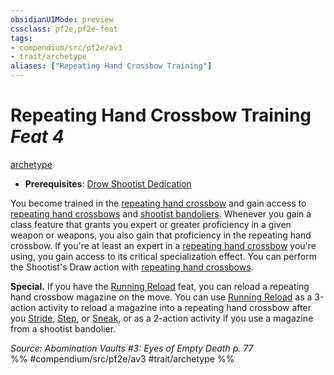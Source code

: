 ```yaml
---
obsidianUIMode: preview
cssclass: pf2e,pf2e-feat
tags:
- compendium/src/pf2e/av3
- trait/archetype
aliases: ["Repeating Hand Crossbow Training"]
---
```

# Repeating Hand Crossbow Training  *Feat 4*  
[archetype](/rules/traits/archetype.md)  

- **Prerequisites**: [Drow Shootist Dedication](/compendium/feats/drow-shootist-dedication-av3.md)

You become trained in the [repeating hand crossbow](/compendium/equipment/items/repeating-hand-crossbow-g-g.md) and gain access to [repeating hand crossbows](/compendium/equipment/items/repeating-hand-crossbow-g-g.md) and [shootist bandoliers](/compendium/equipment/items/shootist-bandolier-av3.md). Whenever you gain a class feature that grants you expert or greater proficiency in a given weapon or weapons, you also gain that proficiency in the repeating hand crossbow. If you're at least an expert in a [repeating hand crossbow](/compendium/equipment/items/repeating-hand-crossbow-g-g.md) you're using, you gain access to its critical specialization effect. You can perform the Shootist's Draw action with [repeating hand crossbows](/compendium/equipment/items/repeating-hand-crossbow-g-g.md).

**Special.** If you have the [Running Reload](/compendium/feats/running-reload.md) feat, you can reload a repeating hand crossbow magazine on the move. You can use [Running Reload](/compendium/feats/running-reload.md) as a 3-action activity to reload a magazine into a repeating hand crossbow after you [Stride](/rules/actions/stride.md), [Step](/rules/actions/step.md), or [Sneak](/rules/actions/sneak.md), or as a 2-action activity if you use a magazine from a shootist bandolier.

*Source: Abomination Vaults #3: Eyes of Empty Death p. 77*  
%% #compendium/src/pf2e/av3 #trait/archetype %%